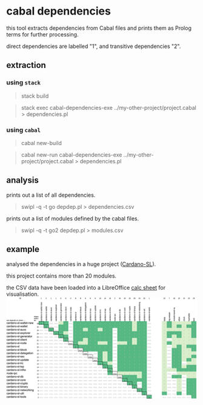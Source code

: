 # cabal dependencies

this tool extracts dependencies from Cabal files and prints them as Prolog terms for further processing.

direct dependencies are labelled "1", and transitive dependencies "2".

## extraction

### using `stack`

> stack build

> stack exec cabal-dependencies-exe ../my-other-project/project.cabal  > dependencies.pl

### using `cabal`

> cabal new-build

> cabal new-run cabal-dependencies-exe ../my-other-project/project.cabal  > dependencies.pl

## analysis

prints out a list of all dependencies.

> swipl -q -t go depdep.pl > dependencies.csv


prints out a list of modules defined by the cabal files.

> swipl -q -t go2 depdep.pl > modules.csv


## example

analysed the dependencies in a huge project ([Cardano-SL](https://github.com/input-output-hk/cardano-sl)).

this project contains more than 20 modules.

the CSV data have been loaded into a LibreOffice [calc sheet](module_dependencies.ods) for visualisation.
![example](module_dependencies.png)

